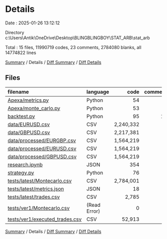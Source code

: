 # Details

Date : 2025-01-26 13:12:12

Directory c:\\Users\\Antik\\OneDrive\\Desktop\\BLINGBLINGBOY\\STAT_ARB\\stat_arb

Total : 15 files,  11990719 codes, 23 comments, 2784080 blanks, all 14774822 lines

[Summary](results.md) / Details / [Diff Summary](diff.md) / [Diff Details](diff-details.md)

## Files
| filename | language | code | comment | blank | total |
| :--- | :--- | ---: | ---: | ---: | ---: |
| [Apexa/metrics.py](/Apexa/metrics.py) | Python | 54 | 5 | 14 | 73 |
| [Apexa/monte\_carlo.py](/Apexa/monte_carlo.py) | Python | 53 | 2 | 15 | 70 |
| [backtest.py](/backtest.py) | Python | 95 | 16 | 30 | 141 |
| [data/EURUSD.csv](/data/EURUSD.csv) | CSV | 2,240,332 | 0 | 0 | 2,240,332 |
| [data/GBPUSD.csv](/data/GBPUSD.csv) | CSV | 2,217,381 | 0 | 0 | 2,217,381 |
| [data/processed/EURGBP.csv](/data/processed/EURGBP.csv) | CSV | 1,564,219 | 0 | 1 | 1,564,220 |
| [data/processed/EURUSD.csv](/data/processed/EURUSD.csv) | CSV | 1,564,219 | 0 | 1 | 1,564,220 |
| [data/processed/GBPUSD.csv](/data/processed/GBPUSD.csv) | CSV | 1,564,219 | 0 | 1 | 1,564,220 |
| [research.ipynb](/research.ipynb) | JSON | 354 | 0 | 1 | 355 |
| [strategy.py](/strategy.py) | Python | 76 | 0 | 13 | 89 |
| [tests/latest/Montecarlo.csv](/tests/latest/Montecarlo.csv) | CSV | 2,784,001 | 0 | 2,784,002 | 5,568,003 |
| [tests/latest/metrics.json](/tests/latest/metrics.json) | JSON | 18 | 0 | 0 | 18 |
| [tests/latest/trades.csv](/tests/latest/trades.csv) | CSV | 2,785 | 0 | 1 | 2,786 |
| [tests/ver1/Montecarlo.csv](/tests/ver1/Montecarlo.csv) | (Read Error) | 0 | 0 | 0 | 0 |
| [tests/ver1/executed\_trades.csv](/tests/ver1/executed_trades.csv) | CSV | 52,913 | 0 | 1 | 52,914 |

[Summary](results.md) / Details / [Diff Summary](diff.md) / [Diff Details](diff-details.md)